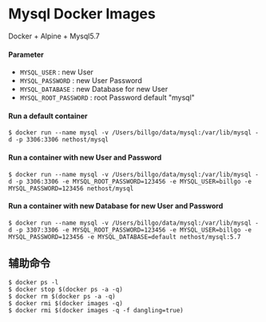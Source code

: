 # Mysql Docker Images

Docker + Alpine + Mysql5.7

#### Parameter
- `MYSQL_USER` : new User
- `MYSQL_PASSWORD` : new User Password
- `MYSQL_DATABASE` : new Database for new User
- `MYSQL_ROOT_PASSWORD` : root Password default "mysql"

#### Run a default container
```
$ docker run --name mysql -v /Users/billgo/data/mysql:/var/lib/mysql -d -p 3306:3306 nethost/mysql
```

#### Run a container with new User and Password
```
$ docker run --name mysql -v /Users/billgo/data/mysql:/var/lib/mysql -d -p 3306:3306 -e MYSQL_ROOT_PASSWORD=123456 -e MYSQL_USER=billgo -e MYSQL_PASSWORD=123456 nethost/mysql
```

#### Run a container with new Database for new User and Password
```
$ docker run --name mysql -v /Users/billgo/data/mysql:/var/lib/mysql -d -p 3307:3306 -e MYSQL_ROOT_PASSWORD=123456 -e MYSQL_USER=billgo -e MYSQL_PASSWORD=123456 -e MYSQL_DATABASE=default nethost/mysql:5.7
```

## 辅助命令
```
$ docker ps -l
$ docker stop $(docker ps -a -q)
$ docker rm $(docker ps -a -q)
$ docker rmi $(docker images -q)
$ docker rmi $(docker images -q -f dangling=true)
```
